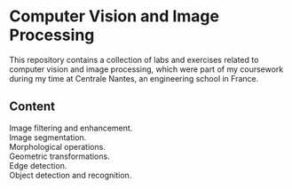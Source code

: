 # Computer Vision and Image Processing
This repository contains a collection of labs and exercises related to computer vision and image processing, which were part of my coursework during my time at Centrale Nantes, an engineering school in France.

## Content
Image filtering and enhancement.  
Image segmentation.  
Morphological operations.  
Geometric transformations.  
Edge detection.  
Object detection and recognition.  
